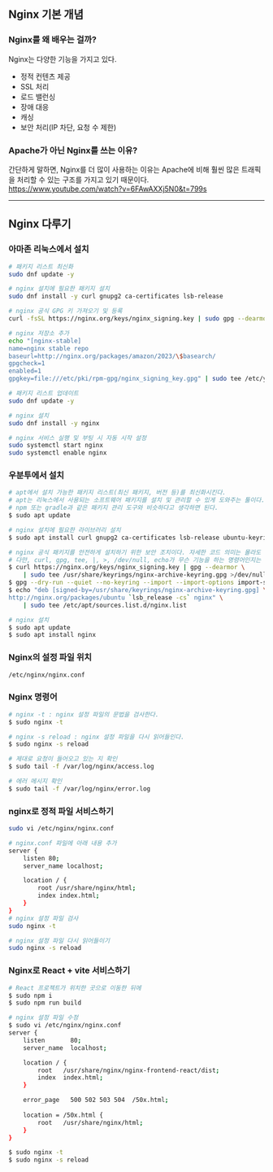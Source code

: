 ## Nginx 기본 개념

### Nginx를 왜 배우는 걸까?

Nginx는 다양한 기능을 가지고 있다.

- 정적 컨텐츠 제공
- SSL 처리
- 로드 밸런싱
- 장애 대응
- 캐싱
- 보안 처리(IP 차단, 요청 수 제한)


### Apache가 아닌 Nginx를 쓰는 이유?
간단하게 말하면, Nginx를 더 많이 사용하는 이유는 Apache에 비해 훨씬 많은 트래픽을 처리할 수 있는 구조를 가지고 있기 때문이다.  
https://www.youtube.com/watch?v=6FAwAXXj5N0&t=799s

---

## Nginx 다루기

### 아마존 리눅스에서 설치
```bash
# 패키지 리스트 최신화
sudo dnf update -y

# nginx 설치에 필요한 패키지 설치
sudo dnf install -y curl gnupg2 ca-certificates lsb-release

# nginx 공식 GPG 키 가져오기 및 등록
curl -fsSL https://nginx.org/keys/nginx_signing.key | sudo gpg --dearmor -o /etc/pki/rpm-gpg/nginx_signing_key.gpg

# nginx 저장소 추가
echo "[nginx-stable]
name=nginx stable repo
baseurl=http://nginx.org/packages/amazon/2023/\$basearch/
gpgcheck=1
enabled=1
gpgkey=file:///etc/pki/rpm-gpg/nginx_signing_key.gpg" | sudo tee /etc/yum.repos.d/nginx.repo

# 패키지 리스트 업데이트
sudo dnf update -y

# nginx 설치
sudo dnf install -y nginx

# nginx 서비스 실행 및 부팅 시 자동 시작 설정
sudo systemctl start nginx
sudo systemctl enable nginx
```

### 우분투에서 설치
```bash
# apt에서 설치 가능한 패키지 리스트(최신 패키지, 버전 등)를 최신화시킨다.
# apt는 리눅스에서 사용되는 소프트웨어 패키지를 설치 및 관리할 수 있게 도와주는 툴이다.
# npm 또는 gradle과 같은 패키지 관리 도구와 비슷하다고 생각하면 된다. 
$ sudo apt update

# nginx 설치에 필요한 라이브러리 설치
$ sudo apt install curl gnupg2 ca-certificates lsb-release ubuntu-keyring

# nginx 공식 패키지를 안전하게 설치하기 위한 보안 조치이다. 자세한 코드 의미는 몰라도 된다. 
# 다만, curl, gpg, tee, |, >, /dev/null, echo가 무슨 기능을 하는 명령어인지는 정리해두자. 
$ curl https://nginx.org/keys/nginx_signing.key | gpg --dearmor \
    | sudo tee /usr/share/keyrings/nginx-archive-keyring.gpg >/dev/null
$ gpg --dry-run --quiet --no-keyring --import --import-options import-show /usr/share/keyrings/nginx-archive-keyring.gpg
$ echo "deb [signed-by=/usr/share/keyrings/nginx-archive-keyring.gpg] \
http://nginx.org/packages/ubuntu `lsb_release -cs` nginx" \
    | sudo tee /etc/apt/sources.list.d/nginx.list

# nginx 설치
$ sudo apt update
$ sudo apt install nginx
```

### Nginx의 설정 파일 위치
```bash
/etc/nginx/nginx.conf
```

### Nginx 명령어
```bash
# nginx -t : nginx 설정 파일의 문법을 검사한다.
$ sudo nginx -t 

# nginx -s reload : nginx 설정 파일을 다시 읽어들인다.
$ sudo nginx -s reload

# 제대로 요청이 들어오고 있는 지 확인
$ sudo tail -f /var/log/nginx/access.log

# 에러 메시지 확인
$ sudo tail -f /var/log/nginx/error.log
```

### nginx로 정적 파일 서비스하기 
```bash
sudo vi /etc/nginx/nginx.conf

# nginx.conf 파일에 아래 내용 추가
server {
    listen 80;
    server_name localhost;

    location / {
        root /usr/share/nginx/html;
        index index.html;
    }
}
# nginx 설정 파일 검사
sudo nginx -t

# nginx 설정 파일 다시 읽어들이기
sudo nginx -s reload
```

### Nginx로 React + vite 서비스하기
```bash
# React 프로젝트가 위치한 곳으로 이동한 뒤에
$ sudo npm i 
$ sudo npm run build

# nginx 설정 파일 수정
$ sudo vi /etc/nginx/nginx.conf
server {
    listen       80; 
    server_name  localhost;

    location / {
        root   /usr/share/nginx/nginx-frontend-react/dist;
        index  index.html;
    }

    error_page   500 502 503 504  /50x.html;
    
    location = /50x.html {
        root   /usr/share/nginx/html;
    }
}

$ sudo nginx -t
$ sudo nginx -s reload
```